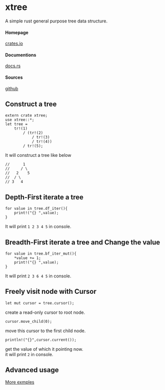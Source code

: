# xtree
A simple rust general purpose tree data structure.
#### Homepage
[crates.io](https://crates.io/crates/xtree)
#### Documentions
[docs.rs](https://docs.rs/xtree/)
#### Sources
[github](https://github.com/xstater/xtree)
## Construct a tree
```
extern crate xtree;
use xtree::*;
let tree =
    tr!(1)
        / (tr!(2)
            / tr!(3)
            / tr!(4))
        / tr!(5);
```
It will construct a tree like below
```
//      1
//     / \
//   2    5
//  / \
// 3   4
```
## Depth-First iterate a tree
```
for value in tree.df_iter(){
    print!("{} ",value);
}
```
It will print ```1 2 3 4 5``` in console.
## Breadth-First iterate a tree and Change the value
```
for value in tree.bf_iter_mut(){
    *value += 1;
    print!("{} ",value);
}
```
It will print ```2 3 6 4 5``` in console.
## Freely visit node with Cursor
```
let mut cursor = tree.cursor();
```
create a read-only cursor to root node.
```
cursor.move_child(0);
```
move this cursor to the first child node.
```
println!("{}",cursor.current());
```
get the value of which it pointing now.<br>
it will print ```2``` in console.
## Advanced usage
[More exmples](https://github.com/xstater/xtree/tree/master/examples)
